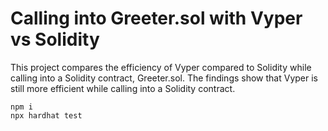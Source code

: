 # Calling into Greeter.sol with Vyper vs Solidity

This project compares the efficiency of Vyper compared to Solidity while calling into a Solidity contract, Greeter.sol. The findings show that Vyper is still more efficient while calling into a Solidity contract.

```shell
npm i
npx hardhat test
```
